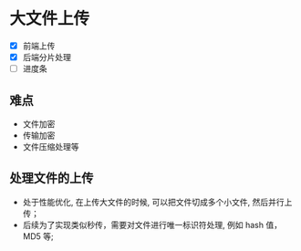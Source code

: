 # 大文件上传

- [x] 前端上传
- [x] 后端分片处理
- [ ] 进度条

## 难点

- 文件加密
- 传输加密
- 文件压缩处理等

## 处理文件的上传

- 处于性能优化, 在上传大文件的时候, 可以把文件切成多个小文件, 然后并行上传；
- 后续为了实现类似秒传，需要对文件进行唯一标识符处理, 例如 hash 值，MD5 等;
